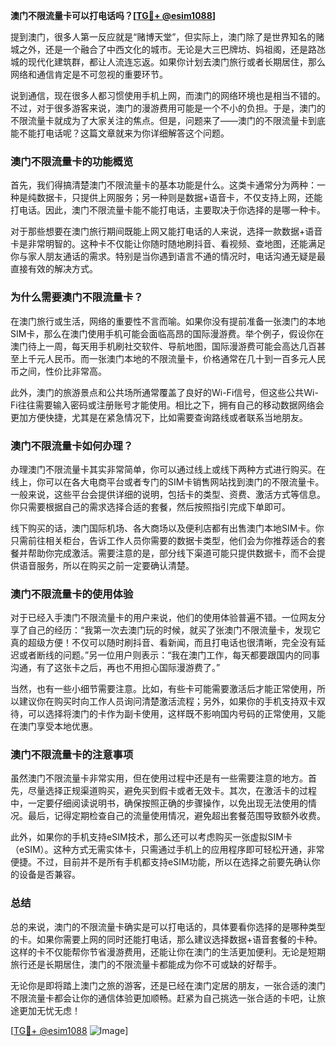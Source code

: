 **澳门不限流量卡可以打电话吗？[[TG💪+ @esim1088](https://t.me/s/esim1088)]**

提到澳门，很多人第一反应就是“赌博天堂”，但实际上，澳门除了是世界知名的赌城之外，还是一个融合了中西文化的城市。无论是大三巴牌坊、妈祖阁，还是路氹城的现代化建筑群，都让人流连忘返。如果你计划去澳门旅行或者长期居住，那么网络和通信肯定是不可忽视的重要环节。

说到通信，现在很多人都习惯使用手机上网，而澳门的网络环境也是相当不错的。不过，对于很多游客来说，澳门的漫游费用可能是一个不小的负担。于是，澳门的不限流量卡就成为了大家关注的焦点。但是，问题来了——澳门的不限流量卡到底能不能打电话呢？这篇文章就来为你详细解答这个问题。

### **澳门不限流量卡的功能概览**

首先，我们得搞清楚澳门不限流量卡的基本功能是什么。这类卡通常分为两种：一种是纯数据卡，只提供上网服务；另一种则是数据+语音卡，不仅支持上网，还能打电话。因此，澳门不限流量卡能不能打电话，主要取决于你选择的是哪一种卡。

对于那些想要在澳门旅行期间既能上网又能打电话的人来说，选择一款数据+语音卡是非常明智的。这种卡不仅能让你随时随地刷抖音、看视频、查地图，还能满足你与家人朋友通话的需求。特别是当你遇到语言不通的情况时，电话沟通无疑是最直接有效的解决方式。

### **为什么需要澳门不限流量卡？**

在澳门旅行或生活，网络的重要性不言而喻。如果你没有提前准备一张澳门的本地SIM卡，那么在澳门使用手机可能会面临高昂的国际漫游费。举个例子，假设你在澳门待上一周，每天用手机刷社交软件、导航地图，国际漫游费可能会高达几百甚至上千元人民币。而一张澳门本地的不限流量卡，价格通常在几十到一百多元人民币之间，性价比非常高。

此外，澳门的旅游景点和公共场所通常覆盖了良好的Wi-Fi信号，但这些公共Wi-Fi往往需要输入密码或注册账号才能使用。相比之下，拥有自己的移动数据网络会更加方便快捷，尤其是在紧急情况下，比如需要查询路线或者联系当地朋友。

### **澳门不限流量卡如何办理？**

办理澳门不限流量卡其实非常简单，你可以通过线上或线下两种方式进行购买。在线上，你可以在各大电商平台或者专门的SIM卡销售网站找到澳门的不限流量卡。一般来说，这些平台会提供详细的说明，包括卡的类型、资费、激活方式等信息。你只需要根据自己的需求选择合适的套餐，然后按照指引完成下单即可。

线下购买的话，澳门国际机场、各大商场以及便利店都有出售澳门本地SIM卡。你只需前往相关柜台，告诉工作人员你需要的数据卡类型，他们会为你推荐适合的套餐并帮助你完成激活。需要注意的是，部分线下渠道可能只提供数据卡，而不会提供语音服务，所以在购买之前一定要确认清楚。

### **澳门不限流量卡的使用体验**

对于已经入手澳门不限流量卡的用户来说，他们的使用体验普遍不错。一位网友分享了自己的经历：“我第一次去澳门玩的时候，就买了张澳门不限流量卡，发现它真的超级方便！不仅可以随时刷抖音、看新闻，而且打电话也很清晰，完全没有延迟或者断线的问题。”另一位用户则表示：“我在澳门工作，每天都要跟国内的同事沟通，有了这张卡之后，再也不用担心国际漫游费了。”

当然，也有一些小细节需要注意。比如，有些卡可能需要激活后才能正常使用，所以建议你在购买时向工作人员询问清楚激活流程；另外，如果你的手机支持双卡双待，可以选择将澳门的卡作为副卡使用，这样既不影响国内号码的正常使用，又能在澳门享受本地优惠。

### **澳门不限流量卡的注意事项**

虽然澳门不限流量卡非常实用，但在使用过程中还是有一些需要注意的地方。首先，尽量选择正规渠道购买，避免买到假卡或者无效卡。其次，在激活卡的过程中，一定要仔细阅读说明书，确保按照正确的步骤操作，以免出现无法使用的情况。最后，记得定期检查自己的流量使用情况，避免超出套餐范围导致额外收费。

此外，如果你的手机支持eSIM技术，那么还可以考虑购买一张虚拟SIM卡（eSIM）。这种方式无需实体卡，只需通过手机上的应用程序即可轻松开通，非常便捷。不过，目前并不是所有手机都支持eSIM功能，所以在选择之前要先确认你的设备是否兼容。

### **总结**

总的来说，澳门的不限流量卡确实是可以打电话的，具体要看你选择的是哪种类型的卡。如果你需要上网的同时还能打电话，那么建议选择数据+语音套餐的卡种。这样的卡不仅能帮你节省漫游费用，还能让你在澳门的生活更加便利。无论是短期旅行还是长期居住，澳门的不限流量卡都能成为你不可或缺的好帮手。

无论你是即将踏上澳门之旅的游客，还是已经在澳门定居的朋友，一张合适的澳门不限流量卡都会让你的通信体验更加顺畅。赶紧为自己挑选一张合适的卡吧，让旅途更加无忧无虑！

[[TG💪+ @esim1088](https://t.me/s/esim1088) ![Image](https://i.postimg.cc/4NQfJmqS/Snipaste-2025-05-13-00-14-12.png)]